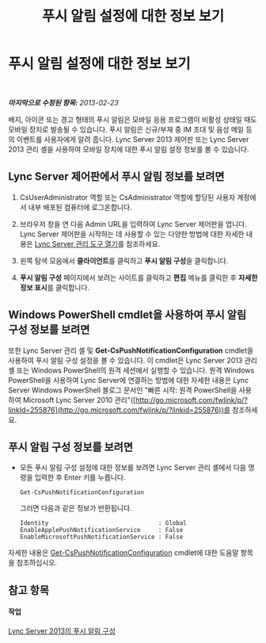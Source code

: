 ﻿---
title: 푸시 알림 설정에 대한 정보 보기
TOCTitle: 푸시 알림 설정에 대한 정보 보기
ms:assetid: be5c6b01-4294-4d17-9772-fed40201e8a5
ms:mtpsurl: https://technet.microsoft.com/ko-kr/library/JJ721868(v=OCS.15)
ms:contentKeyID: 49885954
ms.date: 08/24/2015
mtps_version: v=OCS.15
ms.translationtype: HT
---

# 푸시 알림 설정에 대한 정보 보기

 

_**마지막으로 수정된 항목:** 2013-02-23_

배지, 아이콘 또는 경고 형태의 푸시 알림은 모바일 응용 프로그램이 비활성 상태일 때도 모바일 장치로 발송될 수 있습니다. 푸시 알림은 신규/부재 중 IM 초대 및 음성 메일 등의 이벤트를 사용자에게 알려 줍니다. Lync Server 2013 제어판 또는 Lync Server 2013 관리 셸을 사용하여 모바일 장치에 대한 푸시 알림 설정 정보를 볼 수 있습니다.

## Lync Server 제어판에서 푸시 알림 정보를 보려면

1.  CsUserAdministrator 역할 또는 CsAdministrator 역할에 할당된 사용자 계정에서 내부 배포된 컴퓨터에 로그온합니다.

2.  브라우저 창을 연 다음 Admin URL을 입력하여 Lync Server 제어판을 엽니다. Lync Server 제어판을 시작하는 데 사용할 수 있는 다양한 방법에 대한 자세한 내용은 [Lync Server 관리 도구 열기](lync-server-2013-open-lync-server-administrative-tools.md)를 참조하세요.

3.  왼쪽 탐색 모음에서 **클라이언트**를 클릭하고 **푸시 알림 구성**을 클릭합니다.

4.  **푸시 알림 구성** 페이지에서 보려는 사이트를 클릭하고 **편집** 메뉴를 클릭한 후 **자세한 정보 표시**를 클릭합니다.

## Windows PowerShell cmdlet을 사용하여 푸시 알림 구성 정보를 보려면

또한 Lync Server 관리 셸 및 **Get-CsPushNotificationConfiguration** cmdlet을 사용하여 푸시 알림 구성 설정을 볼 수 있습니다. 이 cmdlet은 Lync Server 2013 관리 셸 또는 Windows PowerShell의 원격 세션에서 실행할 수 있습니다. 원격 Windows PowerShell을 사용하여 Lync Server에 연결하는 방법에 대한 자세한 내용은 Lync Server Windows PowerShell 블로그 문서인 "빠른 시작: 원격 PowerShell을 사용하여 Microsoft Lync Server 2010 관리"([http://go.microsoft.com/fwlink/p/?linkId=255876](http://go.microsoft.com/fwlink/p/?linkid=255876))를 참조하세요.

## 푸시 알림 구성 정보를 보려면

  - 모든 푸시 알림 구성 설정에 대한 정보를 보려면 Lync Server 관리 셸에서 다음 명령을 입력한 후 Enter 키를 누릅니다.
    
        Get-CsPushNotificationConfiguration
    
    그러면 다음과 같은 정보가 반환됩니다.
    
        Identity                               : Global
        EnableApplePushNotificationService     : False
        EnableMicrosoftPushNotificationService : False

자세한 내용은 [Get-CsPushNotificationConfiguration](get-cspushnotificationconfiguration.md) cmdlet에 대한 도움말 항목을 참조하십시오.

## 참고 항목

#### 작업

[Lync Server 2013의 푸시 알림 구성](lync-server-2013-configuring-for-push-notifications.md)

